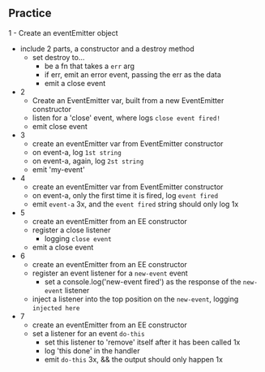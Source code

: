 ## Practice
1 - Create an eventEmitter object
  - include 2 parts, a constructor and a destroy method
    - set destroy to...
      - be a fn that takes a `err` arg
      - if err, emit an error event, passing the err as the data
      - emit a close event
- 2
  - Create an EventEmitter var, built from a new EventEmitter constructor
  - listen for a 'close' event, where logs `close event fired!`
  - emit close event
- 3
  - create an eventEmitter var from EventEmitter constructor
  - on event-a, log `1st string`
  - on event-a, again, log `2st string`
  - emit 'my-event'
- 4
  - create an eventEmitter var from EventEmitter constructor
  - on event-a, only the first time it is fired, log `event fired`
  - emit `event-a` 3x, and the `event fired` string should only log 1x
- 5
  - create an eventEmitter from an EE constructor
  - register a close listener
    - logging `close event`
  - emit a close event
- 6
  - create an eventEmitter from an EE constructor
  - register an event listener for a `new-event` event
    - set a console.log('new-event fired') as the response of the `new-event` listener
  - inject a listener into the top position on the `new-event`, logging `injected here`
- 7
  - create an eventEmitter from an EE constructor
  - set a listener for an event `do-this`
    - set this listener to 'remove' itself after it has been called 1x
    - log 'this done' in the handler
    - emit `do-this` 3x, && the output should only happen 1x